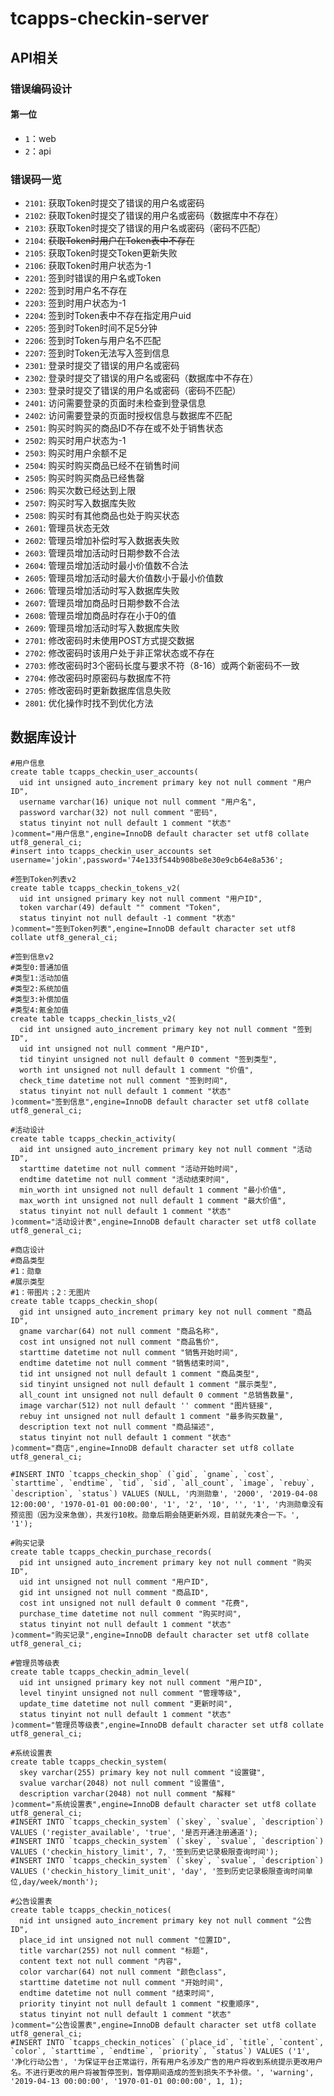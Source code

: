 # tcapps-checkin-server

## API相关

### 错误编码设计

#### 第一位

- `1`：web
- `2`：api

### 错误码一览

- `2101`: 获取Token时提交了错误的用户名或密码
- `2102`: 获取Token时提交了错误的用户名或密码（数据库中不存在）
- `2103`: 获取Token时提交了错误的用户名或密码（密码不匹配）
- `2104`: ~~获取Token时用户在Token表中不存在~~
- `2105`: 获取Token时提交Token更新失败
- `2106`: 获取Token时用户状态为-1
- `2201`: 签到时错误的用户名或Token
- `2202`: 签到时用户名不存在
- `2203`: 签到时用户状态为-1
- `2204`: 签到时Token表中不存在指定用户uid
- `2205`: 签到时Token时间不足5分钟
- `2206`: 签到时Token与用户名不匹配
- `2207`: 签到时Token无法写入签到信息
- `2301`: 登录时提交了错误的用户名或密码
- `2302`: 登录时提交了错误的用户名或密码（数据库中不存在）
- `2303`: 登录时提交了错误的用户名或密码（密码不匹配）
- `2401`: 访问需要登录的页面时未检查到登录信息
- `2402`: 访问需要登录的页面时授权信息与数据库不匹配
- `2501`: 购买时购买的商品ID不存在或不处于销售状态
- `2502`: 购买时用户状态为-1
- `2503`: 购买时用户余额不足
- `2504`: 购买时购买商品已经不在销售时间
- `2505`: 购买时购买商品已经售罄
- `2506`: 购买次数已经达到上限
- `2507`: 购买时写入数据库失败
- `2508`: 购买时有其他商品也处于购买状态
- `2601`: 管理员状态无效
- `2602`: 管理员增加补偿时写入数据表失败
- `2603`: 管理员增加活动时日期参数不合法
- `2604`: 管理员增加活动时最小价值数不合法
- `2605`: 管理员增加活动时最大价值数小于最小价值数
- `2606`: 管理员增加活动时写入数据库失败
- `2607`: 管理员增加商品时日期参数不合法
- `2608`: 管理员增加商品时存在小于0的值
- `2609`: 管理员增加活动时写入数据库失败
- `2701`: 修改密码时未使用POST方式提交数据
- `2702`: 修改密码时该用户处于非正常状态或不存在
- `2703`: 修改密码时3个密码长度与要求不符（8-16）或两个新密码不一致
- `2704`: 修改密码时原密码与数据库不符
- `2705`: 修改密码时更新数据库信息失败
- `2801`: 优化操作时找不到优化方法

## 数据库设计
```
#用户信息
create table tcapps_checkin_user_accounts(
  uid int unsigned auto_increment primary key not null comment "用户ID",
  username varchar(16) unique not null comment "用户名",
  password varchar(32) not null comment "密码",
  status tinyint not null default 1 comment "状态"
)comment="用户信息",engine=InnoDB default character set utf8 collate utf8_general_ci;
#insert into tcapps_checkin_user_accounts set username='jokin',password='74e133f544b908be8e30e9cb64e8a536';

#签到Token列表v2
create table tcapps_checkin_tokens_v2(
  uid int unsigned primary key not null comment "用户ID",
  token varchar(49) default "" comment "Token",
  status tinyint not null default -1 comment "状态"
)comment="签到Token列表",engine=InnoDB default character set utf8 collate utf8_general_ci;

#签到信息v2
#类型0:普通加值
#类型1:活动加值
#类型2:系统加值
#类型3:补偿加值
#类型4:氪金加值
create table tcapps_checkin_lists_v2(
  cid int unsigned auto_increment primary key not null comment "签到ID",
  uid int unsigned not null comment "用户ID",
  tid tinyint unsigned not null default 0 comment "签到类型",
  worth int unsigned not null default 1 comment "价值",
  check_time datetime not null comment "签到时间",
  status tinyint not null default 1 comment "状态"
)comment="签到信息",engine=InnoDB default character set utf8 collate utf8_general_ci;

#活动设计
create table tcapps_checkin_activity(
  aid int unsigned auto_increment primary key not null comment "活动ID",
  starttime datetime not null comment "活动开始时间",
  endtime datetime not null comment "活动结束时间",
  min_worth int unsigned not null default 1 comment "最小价值",
  max_worth int unsigned not null default 1 comment "最大价值",
  status tinyint not null default 1 comment "状态"
)comment="活动设计表",engine=InnoDB default character set utf8 collate utf8_general_ci;

#商店设计
#商品类型
#1：勋章
#展示类型
#1：带图片；2：无图片
create table tcapps_checkin_shop(
  gid int unsigned auto_increment primary key not null comment "商品ID",
  gname varchar(64) not null comment "商品名称",
  cost int unsigned not null comment "商品售价",
  starttime datetime not null comment "销售开始时间",
  endtime datetime not null comment "销售结束时间",
  tid int unsigned not null default 1 comment "商品类型",
  sid tinyint unsigned not null default 1 comment "展示类型",
  all_count int unsigned not null default 0 comment "总销售数量",
  image varchar(512) not null default '' comment "图片链接",
  rebuy int unsigned not null default 1 comment "最多购买数量",
  description text not null comment "商品描述",
  status tinyint not null default 1 comment "状态"
)comment="商店",engine=InnoDB default character set utf8 collate utf8_general_ci;

#INSERT INTO `tcapps_checkin_shop` (`gid`, `gname`, `cost`, `starttime`, `endtime`, `tid`, `sid`, `all_count`, `image`, `rebuy`, `description`, `status`) VALUES (NULL, '内测勋章', '2000', '2019-04-08 12:00:00', '1970-01-01 00:00:00', '1', '2', '10', '', '1', '内测勋章没有预览图（因为没来急做），共发行10枚。勋章后期会随更新外观，目前就先凑合一下。', '1');

#购买记录
create table tcapps_checkin_purchase_records(
  pid int unsigned auto_increment primary key not null comment "购买ID",
  uid int unsigned not null comment "用户ID",
  gid int unsigned not null comment "商品ID",
  cost int unsigned not null default 0 comment "花费",
  purchase_time datetime not null comment "购买时间",
  status tinyint not null default 1 comment "状态"
)comment="购买记录",engine=InnoDB default character set utf8 collate utf8_general_ci;

#管理员等级表
create table tcapps_checkin_admin_level(
  uid int unsigned primary key not null comment "用户ID",
  level tinyint unsigned not null comment "管理等级",
  update_time datetime not null comment "更新时间",
  status tinyint not null default 1 comment "状态"
)comment="管理员等级表",engine=InnoDB default character set utf8 collate utf8_general_ci;

#系统设置表
create table tcapps_checkin_system(
  skey varchar(255) primary key not null comment "设置键",
  svalue varchar(2048) not null comment "设置值",
  description varchar(2048) not null comment "解释"
)comment="系统设置表",engine=InnoDB default character set utf8 collate utf8_general_ci;
#INSERT INTO `tcapps_checkin_system` (`skey`, `svalue`, `description`) VALUES ('register_available', 'true', '是否开通注册通道');
#INSERT INTO `tcapps_checkin_system` (`skey`, `svalue`, `description`) VALUES ('checkin_history_limit', 7, '签到历史记录极限查询时间');
#INSERT INTO `tcapps_checkin_system` (`skey`, `svalue`, `description`) VALUES ('checkin_history_limit_unit', 'day', '签到历史记录极限查询时间单位,day/week/month');

#公告设置表
create table tcapps_checkin_notices(
  nid int unsigned auto_increment primary key not null comment "公告ID",
  place_id int unsigned not null comment "位置ID",
  title varchar(255) not null comment "标题",
  content text not null comment "内容",
  color varchar(64) not null comment "颜色class",
  starttime datetime not null comment "开始时间",
  endtime datetime not null comment "结束时间",
  priority tinyint not null default 1 comment "权重顺序",
  status tinyint not null default 1 comment "状态"
)comment="公告设置表",engine=InnoDB default character set utf8 collate utf8_general_ci;
#INSERT INTO `tcapps_checkin_notices` (`place_id`, `title`, `content`, `color`, `starttime`, `endtime`, `priority`, `status`) VALUES ('1', '净化行动公告', '为保证平台正常运行，所有用户名涉及广告的用户将收到系统提示更改用户名。不进行更改的用户将被暂停签到，暂停期间造成的签到损失不予补偿。', 'warning', '2019-04-13 00:00:00', '1970-01-01 00:00:00', 1, 1);
```
